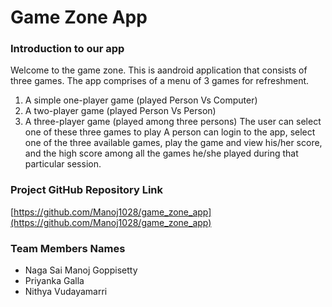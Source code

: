 # Game Zone App


### Introduction to our app
Welcome to the game zone.
This is aandroid application that consists of three games.
The app comprises of a menu of 3 games for refreshment.
1. A simple one-player game (played Person Vs Computer)
2. A two-player game (played Person Vs Person)
3. A three-player game (played among three persons)
The user can select one of these three games to play
A person can login to the app, select one of the three available games, play the game and view his/her score, and the high score among all the games he/she played during that particular session.


### Project GitHub Repository Link
[https://github.com/Manoj1028/game_zone_app](https://github.com/Manoj1028/game_zone_app)


### Team Members Names
- Naga Sai Manoj Goppisetty
- Priyanka Galla
- Nithya Vudayamarri

